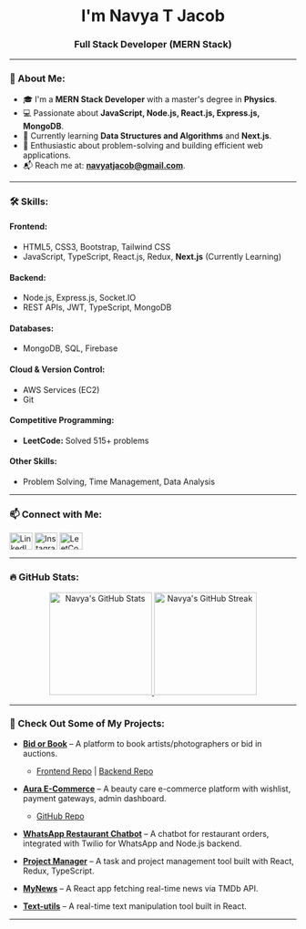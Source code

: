 <h1 align="center">I'm Navya T Jacob</h1>
<h3 align="center">Full Stack Developer (MERN Stack)</h3>


---

### 👋 About Me:
- 🎓 I'm a **MERN Stack Developer** with a master's degree in **Physics**.
- 💻 Passionate about **JavaScript, Node.js, React.js, Express.js, MongoDB**.
- 🧠 Currently learning **Data Structures and Algorithms** and **Next.js**.
- 🚀 Enthusiastic about problem-solving and building efficient web applications.
- 📬 Reach me at: [**navyatjacob@gmail.com**](mailto:navyatjacob@gmail.com).

---

### 🛠 Skills:
#### Frontend:
- HTML5, CSS3, Bootstrap, Tailwind CSS
- JavaScript, TypeScript, React.js, Redux, **Next.js** (Currently Learning)

#### Backend:
- Node.js, Express.js, Socket.IO
- REST APIs, JWT, TypeScript, MongoDB

#### Databases:
- MongoDB, SQL, Firebase

#### Cloud & Version Control:
- AWS Services (EC2)
- Git

#### Competitive Programming:
- **LeetCode:** Solved 515+ problems

#### Other Skills:
- Problem Solving, Time Management, Data Analysis

---

### 📫 Connect with Me:
<p align="left">
    <a href="https://linkedin.com/in/navyatjacob" target="_blank"><img align="center" src="https://raw.githubusercontent.com/rahuldkjain/github-profile-readme-generator/master/src/images/icons/Social/linked-in-alt.svg" alt="LinkedIn" height="30" width="40" /></a>
    <a href="https://www.instagram.com/navya_t_jacob/" target="_blank"><img align="center" src="https://raw.githubusercontent.com/rahuldkjain/github-profile-readme-generator/master/src/images/icons/Social/instagram.svg" alt="Instagram" height="30" width="40" /></a>
    <a href="https://leetcode.com/navyatjacob/" target="_blank"><img align="center" src="https://raw.githubusercontent.com/rahuldkjain/github-profile-readme-generator/master/src/images/icons/Social/leet-code.svg" alt="LeetCode" height="30" width="40" /></a>
</p>

---

### 🔥 GitHub Stats:
<p align="center">
  <a href="https://github.com/navyatjacob">
    <img height="180em" src="https://github-readme-stats.vercel.app/api?username=navyatjacob&show_icons=true&hide_border=true&count_private=true&include_all_commits=true" alt="Navya's GitHub Stats" />
    <img height="180em" src="https://github-readme-streak-stats.herokuapp.com?user=navyatjacob&hide_border=true" alt="Navya's GitHub Streak" />
  </a>
</p>


---

### 🚀 Check Out Some of My Projects:
- **[Bid or Book](https://bid-or-book.vercel.app/)** – A platform to book artists/photographers or bid in auctions. 
  - [Frontend Repo](https://github.com/navya123jacob/BidOrBook_Frontend) | [Backend Repo](https://github.com/navya123jacob/BidOrBook_Backend)
  
- **[Aura E-Commerce](https://myaura.cloud/)** – A beauty care e-commerce platform with wishlist, payment gateways, admin dashboard. 
  - [GitHub Repo](https://github.com/navya123jacob/Aura-ecommerce)
  
- **[WhatsApp Restaurant Chatbot](https://github.com/navya123jacob/WhatsappChatbot_Frontent)** – A chatbot for restaurant orders, integrated with Twilio for WhatsApp and Node.js backend.
  
- **[Project Manager](https://github.com/navya123jacob/Project_Manager)** – A task and project management tool built with React, Redux, TypeScript.

- **[MyNews](https://github.com/navya123jacob/MyNews)** – A React app fetching real-time news via TMDb API.
  
- **[Text-utils](https://github.com/navya123jacob/Text-utils)** – A real-time text manipulation tool built in React.

---


